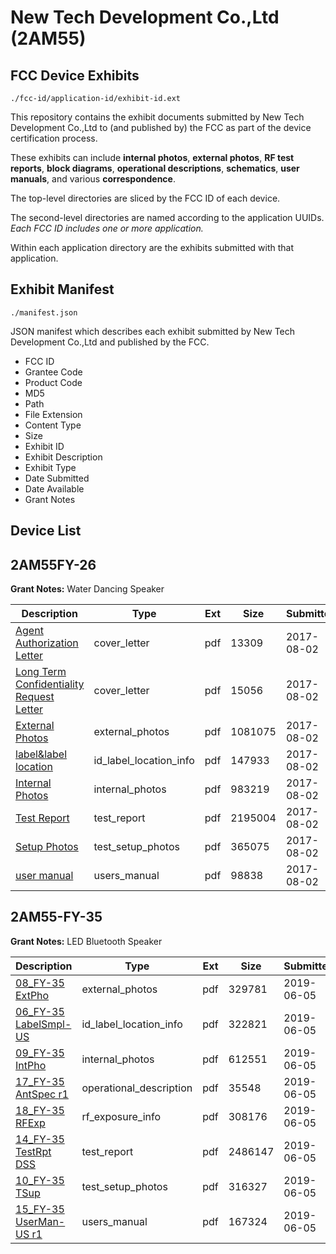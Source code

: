 # New Tech Development Co.,Ltd (2AM55)
## FCC Device Exhibits

```
./fcc-id/application-id/exhibit-id.ext
```

This repository contains the exhibit documents submitted by New Tech Development Co.,Ltd to (and published by) the FCC as part of the device certification process.

These exhibits can include **internal photos**, **external photos**, **RF test reports**, **block diagrams**, **operational descriptions**, **schematics**, **user manuals**, and various **correspondence**.

The top-level directories are sliced by the FCC ID of each device.

The second-level directories are named according to the application UUIDs. *Each FCC ID includes one or more application.*

Within each application directory are the exhibits submitted with that application. 

## Exhibit Manifest

```
./manifest.json
```

JSON manifest which describes each exhibit submitted by New Tech Development Co.,Ltd and published by the FCC.

- FCC ID
- Grantee Code
- Product Code
- MD5
- Path
- File Extension
- Content Type
- Size
- Exhibit ID
- Exhibit Description
- Exhibit Type
- Date Submitted
- Date Available
- Grant Notes

## Device List
## 2AM55FY-26
**Grant Notes:** Water Dancing Speaker

| Description | Type | Ext | Size | Submitted | Available |
| ----------- | ---- | --- | ---- | --------- | --------- |
| [Agent Authorization Letter](2AM55FY-26/f3cf76eec828ed65f1d8f06bc9ad2b27/3493361.pdf) | cover_letter | pdf | 13309 | 2017-08-02 | 2017-08-02 |
| [Long Term Confidentiality Request Letter](2AM55FY-26/f3cf76eec828ed65f1d8f06bc9ad2b27/3493367.pdf) | cover_letter | pdf | 15056 | 2017-08-02 | 2017-08-02 |
| [External Photos](2AM55FY-26/f3cf76eec828ed65f1d8f06bc9ad2b27/3493364.pdf) | external_photos | pdf | 1081075 | 2017-08-02 | 2017-08-02 |
| [label&label location](2AM55FY-26/f3cf76eec828ed65f1d8f06bc9ad2b27/3493366.pdf) | id_label_location_info | pdf | 147933 | 2017-08-02 | 2017-08-02 |
| [Internal Photos](2AM55FY-26/f3cf76eec828ed65f1d8f06bc9ad2b27/3493365.pdf) | internal_photos | pdf | 983219 | 2017-08-02 | 2017-08-02 |
| [Test Report](2AM55FY-26/f3cf76eec828ed65f1d8f06bc9ad2b27/3493362.pdf) | test_report | pdf | 2195004 | 2017-08-02 | 2017-08-02 |
| [Setup Photos](2AM55FY-26/f3cf76eec828ed65f1d8f06bc9ad2b27/3493370.pdf) | test_setup_photos | pdf | 365075 | 2017-08-02 | 2017-08-02 |
| [user manual](2AM55FY-26/f3cf76eec828ed65f1d8f06bc9ad2b27/3493371.pdf) | users_manual | pdf | 98838 | 2017-08-02 | 2017-08-02 |
## 2AM55-FY-35
**Grant Notes:** LED Bluetooth Speaker

| Description | Type | Ext | Size | Submitted | Available |
| ----------- | ---- | --- | ---- | --------- | --------- |
| [08_FY-35 ExtPho](2AM55-FY-35/6a91058c85b190d22536589b5683d1ff/4307462.pdf) | external_photos | pdf | 329781 | 2019-06-05 | 2019-06-05 |
| [06_FY-35 LabelSmpl-US](2AM55-FY-35/6a91058c85b190d22536589b5683d1ff/4307461.pdf) | id_label_location_info | pdf | 322821 | 2019-06-05 | 2019-06-05 |
| [09_FY-35 IntPho](2AM55-FY-35/6a91058c85b190d22536589b5683d1ff/4307463.pdf) | internal_photos | pdf | 612551 | 2019-06-05 | 2019-06-05 |
| [17_FY-35 AntSpec r1](2AM55-FY-35/6a91058c85b190d22536589b5683d1ff/4307470.pdf) | operational_description | pdf | 35548 | 2019-06-05 | 2019-06-05 |
| [18_FY-35 RFExp](2AM55-FY-35/6a91058c85b190d22536589b5683d1ff/4307471.pdf) | rf_exposure_info | pdf | 308176 | 2019-06-05 | 2019-06-05 |
| [14_FY-35 TestRpt DSS](2AM55-FY-35/6a91058c85b190d22536589b5683d1ff/4307468.pdf) | test_report | pdf | 2486147 | 2019-06-05 | 2019-06-05 |
| [10_FY-35 TSup](2AM55-FY-35/6a91058c85b190d22536589b5683d1ff/4307464.pdf) | test_setup_photos | pdf | 316327 | 2019-06-05 | 2019-06-05 |
| [15_FY-35 UserMan-US r1](2AM55-FY-35/6a91058c85b190d22536589b5683d1ff/4307469.pdf) | users_manual | pdf | 167324 | 2019-06-05 | 2019-06-05 |
